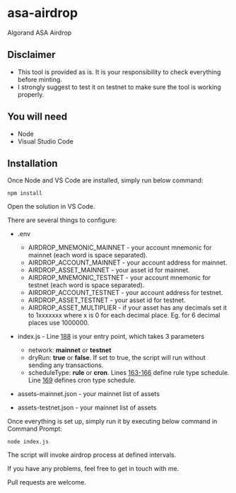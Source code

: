 # asa-airdrop
Algorand ASA Airdrop

## Disclaimer
* This tool is provided as is. It is your responsibility to check everything before minting.
* I strongly suggest to test it on testnet to make sure the tool is working properly.

## You will need
* Node
* Visual Studio Code 

## Installation
Once Node and VS Code are installed, simply run below command:
```
npm install
```
Open the solution in VS Code.

There are several things to configure:
* .env
  * AIRDROP_MNEMONIC_MAINNET - your account mnemonic for mainnet (each word is space separated).
  * AIRDROP_ACCOUNT_MAINNET - your account address for mainnet.
  * AIRDROP_ASSET_MAINNET - your asset id for mainnet.
  * AIRDROP_MNEMONIC_TESTNET - your account mnemonic for testnet (each word is space separated).
  * AIRDROP_ACCOUNT_TESTNET - your account address for testnet.
  * AIRDROP_ASSET_TESTNET - your asset id for testnet.
  * AIRDROP_ASSET_MULTIPLIER - if your asset has any decimals set it to 1xxxxxxx where x is 0 for each decimal place. Eg. for 6 decimal places use 1000000.
  
* index.js - Line [188](https://github.com/1fatalix1/asa-airdrop/blob/main/index.js#:~:text=start(%27testnet%27%2C%20true%2C%20rule)%3B) is your entry point, which takes 3 parameters
  * network: **mainnet** or **testnet**
  * dryRun: **true** or **false**. If set to true, the script will run without sending any transactions.
  * scheduleType: **rule** or **cron**. Lines [163-166](https://github.com/1fatalix1/asa-airdrop/blob/main/index.js#:~:text=const%20rule%20%3D,%3D%200%3B) define rule type schedule. Line [169](https://github.com/1fatalix1/asa-airdrop/blob/main/index.js#:~:text=const%20cron%20%3D%20%27*/30%20*%20*%20*%20*%20*%27//%20every%2030%20seconds) defines cron type schedule.
  
* assets-mainnet.json - your mainnet list of assets
* assets-testnet.json - your mainnet list of assets

Once everything is set up, simply run it by executing below command in Command Prompt:
```
node index.js
```
The script will invoke airdrop process at defined intervals.

If you have any problems, feel free to get in touch with me.

Pull requests are welcome.

